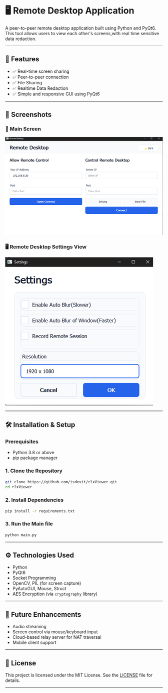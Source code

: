 # 🖥️ Remote Desktop Application

A peer-to-peer remote desktop application built using Python and PyQt6. This tool allows users to view each other's screens,with real time sensitive data redaction.

---

## 🚀 Features

- ✅ Real-time screen sharing  
- ✅ Peer-to-peer connection   
- ✅ File Sharing
- ✅ Realtime Data Redaction
- ✅ Simple and responsive GUI using PyQt6  

---

## 📸 Screenshots



### 🔐 Main Screen
![Login Screen](ss/main.png)

### 🖥️ Remote Desktop Settings View
![Remote Screen View](ss/other1.png)


---

## 🛠️ Installation & Setup

### Prerequisites
- Python 3.8 or above
- pip package manager

### 1. Clone the Repository
```bash
git clone https://github.com/isdevit/rlxViewer.git
cd rlxViewer
```

### 2. Install Dependencies
```bash
pip install -r requirements.txt
```

### 3. Run the Main file
```bash
python main.py
```


---


## ⚙️ Technologies Used

- Python  
- PyQt6  
- Socket Programming  
- OpenCV, PIL (for screen capture)  
- PyAutoGUI, Mouse, Struct  
- AES Encryption (via `cryptography` library)  

---

## 🔮 Future Enhancements

- Audio streaming  
- Screen control via mouse/keyboard input  
- Cloud-based relay server for NAT traversal  
- Mobile client support  

---

## 📄 License

This project is licensed under the MIT License. See the [LICENSE](LICENSE) file for details.

---



